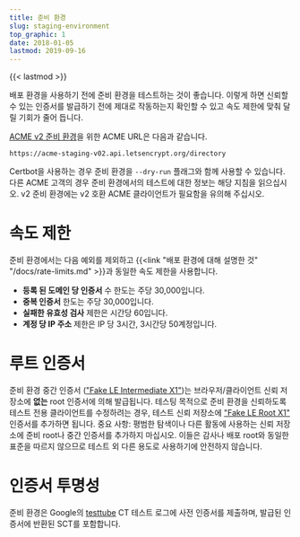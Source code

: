 ```yaml
---
title: 준비 환경
slug: staging-environment
top_graphic: 1
date: 2018-01-05
lastmod: 2019-09-16
---
```


{{< lastmod >}}

배포 환경을 사용하기 전에 준비 환경을 테스트하는 것이 좋습니다. 이렇게 하면 신뢰할 수 있는 인증서를 발급하기 전에 제대로 작동하는지 확인할 수 있고 속도 제한에 맞춰 달릴 기회가 줄어 듭니다.

[ACME v2 준비 환경](https://community.letsencrypt.org/t/staging-endpoint-for-acme-v2/49605)을 위한 ACME URL은 다음과 같습니다.

`https://acme-staging-v02.api.letsencrypt.org/directory`

Certbot을 사용하는 경우 준비 환경을 `--dry-run` 플래그와 함께 사용할 수 있습니다. 다른 ACME 고객의 경우 준비 환경에서의 테스트에 대한 정보는 해당 지침을 읽으십시오. v2 준비 환경에는 v2 호환 ACME 클라이언트가 필요함을 유의해 주십시오.

# 속도 제한

준비 환경에서는 다음 예외를 제외하고 {{<link "배포 환경에 대해 설명한 것" "/docs/rate-limits.md" >}}과 동일한 속도 제한을 사용합니다.

* **등록 된 도메인 당 인증서** 수 한도는 주당 30,000입니다.
* **중복 인증서** 한도는 주당 30,000입니다.
* **실패한 유효성 검사** 제한은 시간당 60입니다.
* **계정 당 IP 주소** 제한은 IP 당 3시간, 3시간당 50계정입니다.

# 루트 인증서

준비 환경 중간 인증서 (["Fake LE Intermediate X1"](/certs/fakeleintermediatex1.pem))는 브라우저/클라이언트 신뢰 저장소에 **없는** root 인증서에 의해 발급됩니다. 테스팅 목적으로 준비 환경을 신뢰하도록 테스트 전용 클라이언트를 수정하려는 경우, 테스트 신뢰 저장소에 ["Fake LE Root X1"](/certs/fakelerootx1.pem) 인증서를 추가하면 됩니다. 중요 사항: 평범한 탐색이나 다른 활동에 사용하는 신뢰 저장소에 준비 root나 중간 인증서를 추가하지 마십시오. 이들은 감사나 배포 root와 동일한 표준을 따르지 않으므로 테스트 외 다른 용도로 사용하기에 안전하지 않습니다.

# 인증서 투명성

준비 환경은 Google의 [testtube](http://www.certificate-transparency.org/known-logs#TOC-Test-Logs) CT 테스트 로그에 사전 인증서를 제출하며, 발급된 인증서에 반환된 SCT를 포함합니다.
